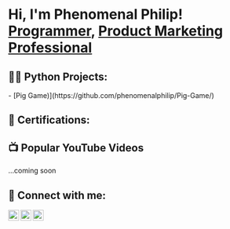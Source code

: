 <h1>Hi, I'm Phenomenal Philip! <br/><a href="https://github.com/phenomenalphilip">Programmer</a>, <a href="https://www.linkedin.com/in/asibor-e-philip/">Product Marketing Professional</a>

<h2>👨‍💻 Python Projects:</h2>
  - [Pig Game)](https://github.com/phenomenalphilip/Pig-Game/)

<h2>📃 Certifications:</h2>


<h2>📺 Popular YouTube Videos</h2>
...coming soon

<h2> 🤳 Connect with me:</h2>

[<img align="left" alt="Phenomenalphil_ | Twitter" width="22px" src="https://cdn.jsdelivr.net/npm/simple-icons@v3/icons/twitter.svg" />][twitter]
[<img align="left" alt="asibor-e-philip | LinkedIn" width="22px" src="https://cdn.jsdelivr.net/npm/simple-icons@v3/icons/linkedin.svg" />][linkedin]
[<img align="left" alt="Phenomenalphil_  | Instagram" width="22px" src="https://cdn.jsdelivr.net/npm/simple-icons@v3/icons/instagram.svg" />][instagram]

[twitter]: https://twitter.com/phenomenalphil_
[instagram]: https://www.instagram.com/phenomenalphil_/
[linkedin]: https://www.linkedin.com/in/asibor-e-philip/

<!--
**joshmadakor1/joshmadakor1** is a ✨ _special_ ✨ repository because its `README.md` (this file) appears on your GitHub profile.

Here are some ideas to get you started:

- 🔭 I’m currently working on ...
- 🌱 I’m currently learning ...
- 👯 I’m looking to collaborate on ...
- 🤔 I’m looking for help with ...
- 💬 Ask me about ...
- 📫 How to reach me: ...
- 😄 Pronouns: ...
- ⚡ Fun fact: ...
-->
 
